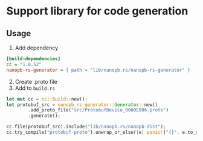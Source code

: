 # Support library for code generation

## Usage

1. Add dependency
```ini
[build-dependencies]
cc = "1.0.52"
nanopb-rs-generator = { path = "lib/nanopb.rs/nanopb-rs-generator" }
```

2. Create .proto file
3. Add to `build.rs`
```rust
let mut cc = cc::Build::new();
let protobuf_src = nanopb_rs_generator::Generator::new()
        .add_proto_file("src/ProtobufDevice_0000E006.proto")
        .generate();

cc.file(protobuf_src).include("lib/nanopb.rs/nanopb-dist");
cc.try_compile("protobuf-proto").unwrap_or_else(|e| panic!("{}", e.to_string()));
```